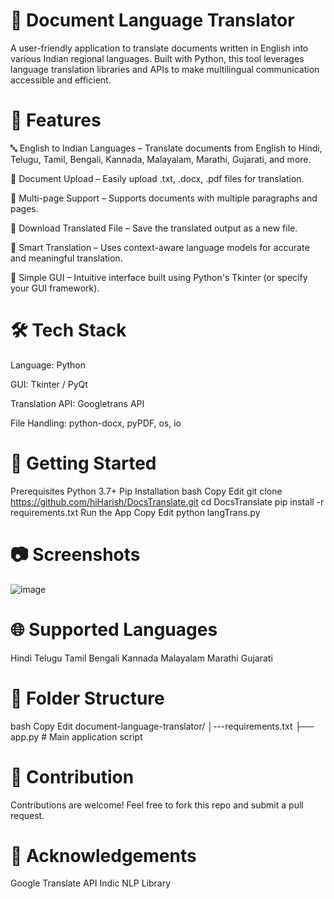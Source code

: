 # 📄 Document Language Translator

A user-friendly application to translate documents written in English into various Indian regional languages. Built with Python, this tool leverages language translation libraries and APIs to make multilingual communication accessible and efficient.

# 🌟 Features
🔤 English to Indian Languages – Translate documents from English to Hindi, Telugu, Tamil, Bengali, Kannada, Malayalam, Marathi, Gujarati, and more.

📁 Document Upload – Easily upload .txt, .docx, .pdf files for translation.

📄 Multi-page Support – Supports documents with multiple paragraphs and pages.

💾 Download Translated File – Save the translated output as a new file.

🧠 Smart Translation – Uses context-aware language models for accurate and meaningful translation.

🎨 Simple GUI – Intuitive interface built using Python's Tkinter (or specify your GUI framework).

# 🛠️ Tech Stack
Language: Python

GUI: Tkinter / PyQt

Translation API: Googletrans API

File Handling: python-docx, pyPDF, os, io

# 🚀 Getting Started
Prerequisites
Python 3.7+
Pip
Installation
bash
Copy
Edit
git clone https://github.com/hiHarish/DocsTranslate.git
cd DocsTranslate
pip install -r requirements.txt
Run the App
Copy
Edit
python langTrans.py
# 📷 Screenshots
![image](https://github.com/user-attachments/assets/a696cef2-5d5d-42bc-8bbe-7ceae22c0dd0)


# 🌐 Supported Languages
Hindi
Telugu
Tamil
Bengali
Kannada
Malayalam
Marathi
Gujarati

# 📂 Folder Structure
bash
Copy
Edit
document-language-translator/
│---requirements.txt
├── app.py                  # Main application script

# 🙌 Contribution
Contributions are welcome! Feel free to fork this repo and submit a pull request.

# 🤝 Acknowledgements
Google Translate API
Indic NLP Library
